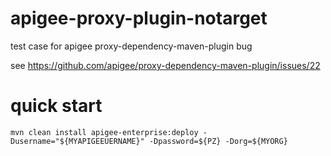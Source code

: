 # apigee-proxy-plugin-notarget
test case for apigee proxy-dependency-maven-plugin bug


see https://github.com/apigee/proxy-dependency-maven-plugin/issues/22

# quick start
`mvn clean install apigee-enterprise:deploy -Dusername="${MYAPIGEEUERNAME}" -Dpassword=${PZ} -Dorg=${MYORG}`
